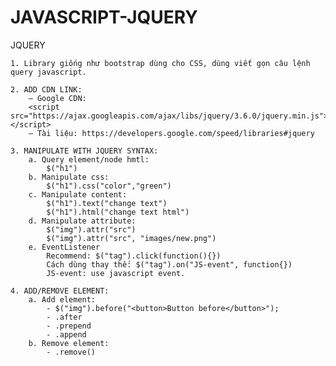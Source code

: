 # JAVASCRIPT-JQUERY

JQUERY

	1. Library giống như bootstrap dùng cho CSS, dùng viết gọn câu lệnh query javascript.
	
	2. ADD CDN LINK:
		– Google CDN: 
		<script src="https://ajax.googleapis.com/ajax/libs/jquery/3.6.0/jquery.min.js"></script>
		– Tài liệu: https://developers.google.com/speed/libraries#jquery
	
	3. MANIPULATE WITH JQUERY SYNTAX:
		a. Query element/node hmtl: 
			$("h1")
		b. Manipulate css: 
			$("h1").css("color","green")
		c. Manipulate content:  
			$("h1").text("change text")
			$("h1").html("change text html")
		d. Manipulate attribute: 
			$("img").attr("src")
			$("img").attr("src", "images/new.png")
		e. EventListener
			Recommend: $("tag").click(function(){})
			Cách dùng thay thế: $("tag").on("JS-event", function{})
			JS-event: use javascript event.
	
	4. ADD/REMOVE ELEMENT:
		a. Add element:
			- $("img").before("<button>Button before</button>");
			- .after
			- .prepend
			- .append
		b. Remove element:
			- .remove() 



